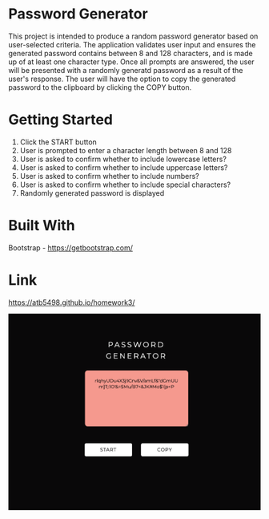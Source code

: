 # Password Generator

This project is intended to produce a random password generator based on user-selected criteria. The application validates user input and ensures the generated password contains between 8 and 128 characters, and is made up of at least one character type. Once all prompts are answered, the user will be presented with a randomly generatd password as a result of the user's response. The user will have the option to copy the generated password to the clipboard by clicking the COPY button.

# Getting Started

1. Click the START button
2. User is prompted to enter a character length between 8 and 128
3. User is asked to confirm whether to include lowercase letters?
4. User is asked to confirm whether to include uppercase letters?
5. User is asked to confirm whether to include numbers?
6. User is asked to confirm whether to include special characters?
7. Randomly generated password is displayed

# Built With

Bootstrap - https://getbootstrap.com/

# Link

https://atb5498.github.io/homework3/

![alt text](screen.png "Logo Title Text 1")
